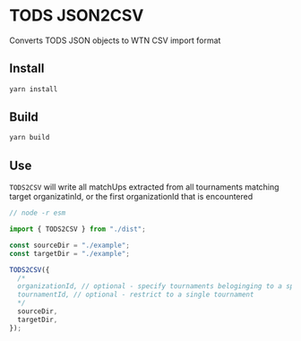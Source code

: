 # TODS JSON2CSV

Converts TODS JSON objects to WTN CSV import format

## Install

```js
yarn install
```

## Build

```js
yarn build
```

## Use

`TODS2CSV` will write all matchUps extracted from all tournaments matching target organizatinId, or the first organizationId that is encountered

```js
// node -r esm

import { TODS2CSV } from "./dist";

const sourceDir = "./example";
const targetDir = "./example";

TODS2CSV({
  /*
  organizationId, // optional - specify tournaments beloginging to a specific organization
  tournamentId, // optional - restrict to a single tournament
  */
  sourceDir,
  targetDir,
});
```
